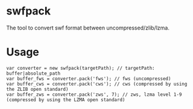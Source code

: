 # swfpack
The tool to convert swf format between uncompressed/zlib/lzma.

# Usage
````
var converter = new swfpack(targetPath); // targetPath: buffer|absolute_path
var buffer_fws = converter.pack('fws'); // fws (uncompressed)
var buffer_cws = converter.pack('cws'); // cws (compressed by using the ZLIB open standard)
var buffer_zws = converter.pack('zws', 7); // zws, lzma level 1-9 (compressed by using the LZMA open standard)
````
